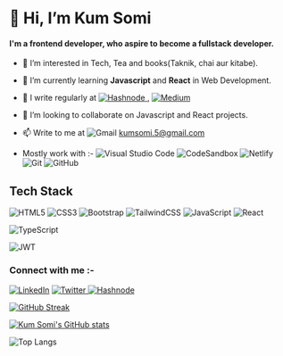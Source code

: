 # 👋 Hi, I’m Kum Somi
<h4>I'm a frontend developer, who aspire to become a fullstack developer.</h4>

- 👀 I’m interested in Tech, Tea and books(Taknik, chai aur kitabe).

- 🌱 I’m currently learning **Javascript** and **React** in Web Development.

- 📝 I write regularly at <a href="https://kumsomi.hashnode.dev/">![Hashnode](https://img.shields.io/badge/Hashnode-2962FF?style=for-the-badge&logo=hashnode&logoColor=white) </a>, <a href="https://medium.com/@kumsomi.5">![Medium](https://img.shields.io/badge/Medium-12100E?style=for-the-badge&logo=medium&logoColor=white)</a>

- 💞️ I’m looking to collaborate on Javascript and React projects.

- 📫 Write to me at ![Gmail](https://img.shields.io/badge/Gmail-D14836?style=for-the-badge&logo=gmail&logoColor=white) kumsomi.5@gmail.com

- Mostly work with :- 
	![Visual Studio Code](https://img.shields.io/badge/Visual%20Studio%20Code-0078d7.svg?style=for-the-badge&logo=visual-studio-code&logoColor=white)
  ![CodeSandbox](https://img.shields.io/badge/Codesandbox-040404?style=for-the-badge&logo=codesandbox&logoColor=DBDBDB)
![Netlify](https://img.shields.io/badge/netlify-%23000000.svg?style=for-the-badge&logo=netlify&logoColor=#00C7B7)
![Git](https://img.shields.io/badge/git-%23F05033.svg?style=for-the-badge&logo=git&logoColor=white)
![GitHub](https://img.shields.io/badge/github-%23121011.svg?style=for-the-badge&logo=github&logoColor=white)

## Tech Stack
![HTML5](https://img.shields.io/badge/html5-%23E34F26.svg?style=for-the-badge&logo=html5&logoColor=white)
![CSS3](https://img.shields.io/badge/css3-%231572B6.svg?style=for-the-badge&logo=css3&logoColor=white) 
![Bootstrap](https://img.shields.io/badge/bootstrap-%23563D7C.svg?style=for-the-badge&logo=bootstrap&logoColor=white)
![TailwindCSS](https://img.shields.io/badge/tailwindcss-%2338B2AC.svg?style=for-the-badge&logo=tailwind-css&logoColor=white)
![JavaScript](https://img.shields.io/badge/javascript-%23323330.svg?style=for-the-badge&logo=javascript&logoColor=%23F7DF1E)
![React](https://img.shields.io/badge/react-%2320232a.svg?style=for-the-badge&logo=react&logoColor=%2361DAFB)

![TypeScript](https://img.shields.io/badge/typescript-%23007ACC.svg?style=for-the-badge&logo=typescript&logoColor=white) 
<!--
![Redux](https://img.shields.io/badge/redux-%23593d88.svg?style=for-the-badge&logo=redux&logoColor=white)
-->
![JWT](https://img.shields.io/badge/JWT-black?style=for-the-badge&logo=JSON%20web%20tokens)

### Connect with me :-
<a href="https://www.linkedin.com/in/kum-somi-25aa8a152">![LinkedIn](https://img.shields.io/badge/linkedin-%230077B5.svg?style=for-the-badge&logo=linkedin&logoColor=white)</a>
<a href="https://twitter.com/somi_kaushik">
![Twitter](https://img.shields.io/badge/Twitter-%231DA1F2.svg?style=for-the-badge&logo=Twitter&logoColor=white)
</a>
<a href="https://kumsomi.hashnode.dev/">
  ![Hashnode](https://img.shields.io/badge/Hashnode-2962FF?style=for-the-badge&logo=hashnode&logoColor=white) 
</a>
<!---
![Discord](https://img.shields.io/badge/%3CServer%3E-%237289DA.svg?style=for-the-badge&logo=discord&logoColor=white)
--->
[![GitHub Streak](https://streak-stats.demolab.com?user=kumsomi&theme=vue-dark)](https://git.io/streak-stats)

[![Kum Somi's GitHub stats](https://github-readme-stats.vercel.app/api?username=kumsomi)](https://github.com/kumsomi/github-readme-stats)

![Top Langs](https://github-readme-stats.vercel.app/api/top-langs/?username=kumsomi&theme=tokyonight)

<!---
kumsomi/kumsomi is a ✨ special ✨ repository because its `README.md` (this file) appears on your GitHub profile.
You can click the Preview link to take a look at your changes.
--->
